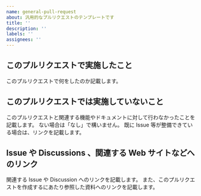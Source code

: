 ```yaml
---
name: general-pull-request
about: 汎用的なプルリクエストのテンプレートです
title: ''
description: ''
labels: ''
assignees: ''
---
```


<!-- textlint-disable @textlint-rule/require-header-id -->

## このプルリクエストで実施したこと

このプルリクエストで何をしたのか記載します。

## このプルリクエストでは実施していないこと

このプルリクエストと関連する機能やドキュメントに対して行わなかったことを記載します。
ない場合は「なし」で構いません。
既に Issue 等が整備できている場合は、リンクを記載します。

## Issue や Discussions 、関連する Web サイトなどへのリンク

関連する Issue や Discussion へのリンクを記載します。
また、このプルリクエストを作成するにあたり参照した資料へのリンクを記載します。

<!-- textlint-enabled @textlint-rule/require-header-id -->
